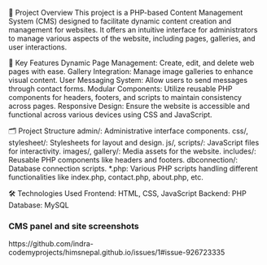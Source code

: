 
📄 Project Overview
This project is a PHP-based Content Management System (CMS) designed to facilitate dynamic content creation and management for websites. It offers an intuitive interface for administrators to manage various aspects of the website, including pages, galleries, and user interactions.

🔧 Key Features
    Dynamic Page Management: Create, edit, and delete web pages with ease.
    Gallery Integration: Manage image galleries to enhance visual content.
    User Messaging System: Allow users to send messages through contact forms.
    Modular Components: Utilize reusable PHP components for headers, footers, and scripts to maintain consistency across pages.
    Responsive Design: Ensure the website is accessible and functional across various devices using CSS and JavaScript.

🗂️ Project Structure
  admin/: Administrative interface components.
  css/, stylesheet/: Stylesheets for layout and design.
  js/, scripts/: JavaScript files for interactivity.
  images/, gallery/: Media assets for the website.
  includes/: Reusable PHP components like headers and footers.
  dbconnection/: Database connection scripts.
  *.php: Various PHP scripts handling different functionalities like index.php, contact.php, about.php, etc.

🛠️ Technologies Used
  Frontend: HTML, CSS, JavaScript
  Backend: PHP
  Database: MySQL
  
  <h3>CMS panel and site screenshots</h3>
  https://github.com/indra-codemyprojects/himsnepal.github.io/issues/1#issue-926723335


